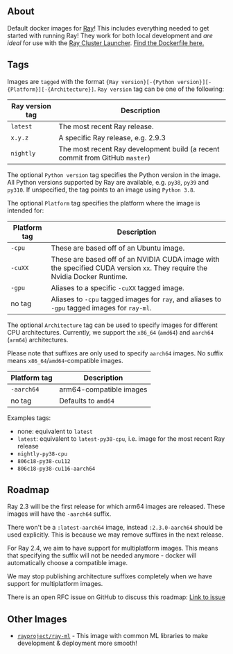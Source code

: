 ## About
Default docker images for [Ray](https://github.com/ray-project/ray)! This includes
everything needed to get started with running Ray! They work for both local development and *are ideal* for use with the [Ray Cluster Launcher](https://docs.ray.io/en/master/cluster/cloud.html). [Find the Dockerfile here.](https://github.com/ray-project/ray/blob/master/docker/ray/Dockerfile)

## Tags

Images are `tagged` with the format `{Ray version}[-{Python version}][-{Platform}][-{Architecture}]`. `Ray version` tag can be one of the following:

| Ray version tag | Description |
| --------------- | ----------- |
| `latest`                     | The most recent Ray release. |
| `x.y.z`                      | A specific Ray release, e.g. 2.9.3 |
| `nightly`                    | The most recent Ray development build (a recent commit from GitHub `master`) |

The optional `Python version` tag specifies the Python version in the image. All Python versions supported by Ray are available, e.g. `py38`, `py39` and `py310`. If unspecified, the tag points to an image using `Python 3.8`.

The optional `Platform` tag specifies the platform where the image is intended for:

| Platform tag | Description |
| --------------- | ----------- |
| `-cpu`  | These are based off of an Ubuntu image. |
| `-cuXX` | These are based off of an NVIDIA CUDA image with the specified CUDA version `xx`. They require the Nvidia Docker Runtime. |
| `-gpu`  | Aliases to a specific `-cuXX` tagged image. |
| no tag  | Aliases to `-cpu` tagged images for `ray`, and aliases to ``-gpu`` tagged images for `ray-ml`. |

The optional `Architecture` tag can be used to specify images for different CPU architectures.
Currently, we support the `x86_64` (`amd64`) and `aarch64` (`arm64`) architectures.

Please note that suffixes are only used to specify `aarch64` images. No suffix means
`x86_64`/`amd64`-compatible images.

| Platform tag | Description             |
|--------------|-------------------------|
| `-aarch64`   | arm64-compatible images |
| no tag       | Defaults to `amd64`     |

Examples tags:
- none: equivalent to `latest`
- `latest`: equivalent to `latest-py38-cpu`, i.e. image for the most recent Ray release
- `nightly-py38-cpu`
- `806c18-py38-cu112`
- `806c18-py38-cu116-aarch64`

## Roadmap

Ray 2.3 will be the first release for which arm64 images are released. These images will have the `-aarch64` suffix.

There won't be a `:latest-aarch64` image, instead `:2.3.0-aarch64` should be used explicitly. This is because
we may remove suffixes in the next release.

For Ray 2.4, we aim to have support for multiplatform images. This means that specifying the suffix
will not be needed anymore - docker will automatically choose a compatible image.

We may stop publishing architecture suffixes completely when we have support for multiplatform images.

There is an open RFC issue on GitHub to discuss this roadmap: [Link to issue](https://github.com/ray-project/ray/issues/31966)

## Other Images
* [`rayproject/ray-ml`](https://hub.docker.com/repository/docker/rayproject/ray-ml) - This image with common ML libraries to make development & deployment more smooth!
